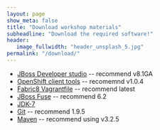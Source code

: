 ```yaml
---
layout: page
show_meta: false
title: "Download workshop materials"
subheadline: "Download the required software!"
header:
   image_fullwidth: "header_unsplash_5.jpg"
permalink: "/download/"
---
```


* [JBoss Developer studio](http://www.jboss.org/products/devstudio/download/) -- recommend v8.1GA
* [OpenShift client tools](https://github.com/openshift/origin/releases/tag/v1.0.4) -- recomemnd v1.0.4
* [Fabric8 Vagrantfile](https://github.com/fabric8io/fabric8-installer/tree/master/vagrant/openshift) -- recommend latest
* [JBoss Fuse](http://www.jboss.org/products/fuse/download/) -- recommend 6.2
* [JDK-7](http://www.oracle.com/technetwork/java/javase/downloads/jdk7-downloads-1880260.html)
* [Git](https://git-scm.com/downloads) -- recommend 1.9.5
* [Maven](https://maven.apache.org/download.cgi) -- recommend using v3.2.5
